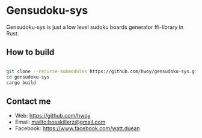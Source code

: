 # Gensudoku-sys

Gensudoku-sys is just a low level sudoku boards generator ffi-library in Rust.

## How to build

```sh

git clone --recurse-submodules https://github.com/hwoy/gensudoku-sys.git
cd gensudoku-sys
cargo build

```


## Contact me

- Web: <https://github.com/hwoy>
- Email: <mailto:bosskillerz@gmail.com>
- Facebook: <https://www.facebook.com/watt.duean>


